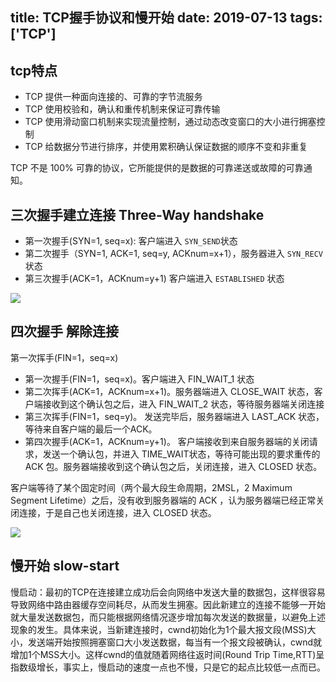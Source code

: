 title: TCP握手协议和慢开始
date: 2019-07-13
tags: ['TCP']
----

## tcp特点

* TCP 提供一种面向连接的、可靠的字节流服务
* TCP 使用校验和，确认和重传机制来保证可靠传输
* TCP 使用滑动窗口机制来实现流量控制，通过动态改变窗口的大小进行拥塞控制
* TCP 给数据分节进行排序，并使用累积确认保证数据的顺序不变和非重复

TCP 不是 100% 可靠的协议，它所能提供的是数据的可靠递送或故障的可靠通知。


## 三次握手建立连接 Three-Way handshake

* 第一次握手(SYN=1, seq=x): 客户端进入 `SYN_SEND`状态
* 第二次握手（SYN=1, ACK=1, seq=y, ACKnum=x+1），服务器进入 `SYN_RECV` 状态
* 第三次握手(ACK=1，ACKnum=y+1) 客户端进入 `ESTABLISHED` 状态

![](https://raw.githubusercontent.com/HIT-Alibaba/interview/master/img/tcp-connection-made-three-way-handshake.png)

## 四次握手 解除连接

第一次挥手(FIN=1，seq=x)

* 第一次握手(FIN=1，seq=x)。客户端进入 FIN_WAIT_1 状态
* 第二次挥手(ACK=1，ACKnum=x+1)。服务器端进入 CLOSE_WAIT 状态，客户端接收到这个确认包之后，进入 FIN_WAIT_2 状态，等待服务器端关闭连接
* 第三次挥手(FIN=1，seq=y)。 发送完毕后，服务器端进入 LAST_ACK 状态，等待来自客户端的最后一个ACK。
* 第四次握手(ACK=1，ACKnum=y+1)。 客户端接收到来自服务器端的关闭请求，发送一个确认包，并进入 TIME_WAIT状态，等待可能出现的要求重传的 ACK 包。服务器端接收到这个确认包之后，关闭连接，进入 CLOSED 状态。

客户端等待了某个固定时间（两个最大段生命周期，2MSL，2 Maximum Segment Lifetime）之后，没有收到服务器端的 ACK ，认为服务器端已经正常关闭连接，于是自己也关闭连接，进入 CLOSED 状态。

![](https://raw.githubusercontent.com/HIT-Alibaba/interview/master/img/tcp-connection-closed-four-way-handshake.png)


## 慢开始 slow-start

慢启动：最初的TCP在连接建立成功后会向网络中发送大量的数据包，这样很容易导致网络中路由器缓存空间耗尽，从而发生拥塞。因此新建立的连接不能够一开始就大量发送数据包，而只能根据网络情况逐步增加每次发送的数据量，以避免上述现象的发生。具体来说，当新建连接时，cwnd初始化为1个最大报文段(MSS)大小，发送端开始按照拥塞窗口大小发送数据，每当有一个报文段被确认，cwnd就增加1个MSS大小。这样cwnd的值就随着网络往返时间(Round Trip Time,RTT)呈指数级增长，事实上，慢启动的速度一点也不慢，只是它的起点比较低一点而已。

